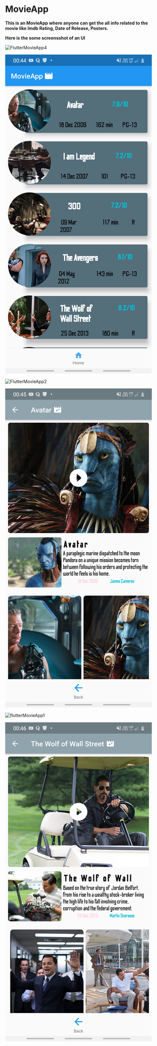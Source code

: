 # MovieApp

**This is an MovieApp where anyone can  get the all info related to the movie like Imdb Rating, Date of Release, Posters.**

**Here is the some screensshot of an UI**


![FlutterMovieApp4](https://user-images.githubusercontent.com/64456168/96303385-ecea4380-1017-11eb-95d9-1729f503e16a.jpeg)

![](flutter_01.png)


![FlutterMovieApp2](https://user-images.githubusercontent.com/64456168/96303356-e2c84500-1017-11eb-8a9d-6729a3bdf974.jpeg)

![](flutter_02.png)

![flutterMovieApp1](https://user-images.githubusercontent.com/64456168/96303345-de039100-1017-11eb-9438-4da222e2dbcf.jpeg)

![](flutter_05.png)
